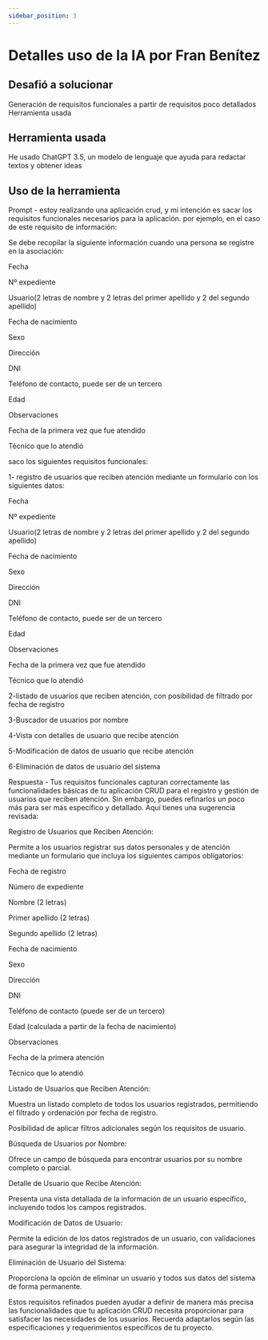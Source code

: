 ```yaml
---
sidebar_position: 3
---
```


# Detalles uso de la IA por Fran Benítez

## Desafió a solucionar

Generación de requisitos funcionales a partir de requisitos poco detallados Herramienta usada

## Herramienta usada

He usado ChatGPT 3.5, un modelo de lenguaje que ayuda para redactar textos y obtener ideas

## Uso de la herramienta

Prompt - estoy realizando una aplicación crud, y mi intención es sacar los requisitos funcionales necesarios para la aplicación. por ejemplo, en el caso de este requisito de información:

Se debe recopilar la siguiente información cuando una persona se registre en la asociación:

Fecha

Nº expediente

Usuario(2 letras de nombre y 2 letras del primer apellido y 2 del segundo apellido)

Fecha de nacimiento

Sexo

Dirección

DNI

Teléfono de contacto, puede ser de un tercero

Edad

Observaciones

Fecha de la primera vez que fue atendido

Técnico que lo atendió


saco los siguientes requisitos funcionales:

1- registro de usuarios que reciben atención mediante un formulario con los siguientes datos:

Fecha

Nº expediente

Usuario(2 letras de nombre y 2 letras del primer apellido y 2 del segundo apellido)

Fecha de nacimiento

Sexo

Dirección

DNI

Teléfono de contacto, puede ser de un tercero

Edad

Observaciones

Fecha de la primera vez que fue atendido

Técnico que lo atendió


2-listado de usuarios que reciben atención, con posibilidad de filtrado por fecha de registro

3-Buscador de usuarios por nombre

4-Vista con detalles de usuario que recibe atención

5-Modificación de datos de usuario que recibe atención

6-Eliminación de datos de usuario del sistema

Respuesta - Tus requisitos funcionales capturan correctamente las funcionalidades básicas de tu aplicación CRUD para el registro y gestión de usuarios que reciben atención. Sin embargo, puedes refinarlos un poco más para ser más específico y detallado. Aquí tienes una sugerencia revisada:

Registro de Usuarios que Reciben Atención:

Permite a los usuarios registrar sus datos personales y de atención mediante un formulario que incluya los siguientes campos obligatorios:

Fecha de registro

Número de expediente

Nombre (2 letras)

Primer apellido (2 letras)

Segundo apellido (2 letras)

Fecha de nacimiento

Sexo

Dirección

DNI

Teléfono de contacto (puede ser de un tercero)

Edad (calculada a partir de la fecha de nacimiento)

Observaciones

Fecha de la primera atención

Técnico que lo atendió

Listado de Usuarios que Reciben Atención:



Muestra un listado completo de todos los usuarios registrados, permitiendo el filtrado y ordenación por fecha de registro.

Posibilidad de aplicar filtros adicionales según los requisitos de usuario.

Búsqueda de Usuarios por Nombre:

Ofrece un campo de búsqueda para encontrar usuarios por su nombre completo o parcial.

Detalle de Usuario que Recibe Atención:

Presenta una vista detallada de la información de un usuario específico, incluyendo todos los campos registrados.

Modificación de Datos de Usuario:

Permite la edición de los datos registrados de un usuario, con validaciones para asegurar la integridad de la información.

Eliminación de Usuario del Sistema:

Proporciona la opción de eliminar un usuario y todos sus datos del sistema de forma permanente.

Estos requisitos refinados pueden ayudar a definir de manera más precisa las funcionalidades que tu aplicación CRUD necesita proporcionar para satisfacer las necesidades de los usuarios. Recuerda adaptarlos según las especificaciones y requerimientos específicos de tu proyecto.